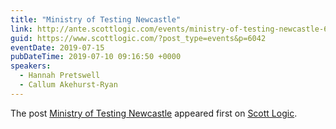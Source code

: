 ```yaml
---
title: "Ministry of Testing Newcastle"
link: http://ante.scottlogic.com/events/ministry-of-testing-newcastle-6/
guid: https://www.scottlogic.com/?post_type=events&p=6042
eventDate: 2019-07-15
pubDateTime: 2019-07-10 09:16:50 +0000
speakers:
  - Hannah Pretswell
  - Callum Akehurst-Ryan
---
```


<p>The post <a rel="nofollow" href="http://ante.scottlogic.com/events/ministry-of-testing-newcastle-6/">Ministry of Testing Newcastle</a> appeared first on <a rel="nofollow" href="http://ante.scottlogic.com">Scott Logic</a>.</p>